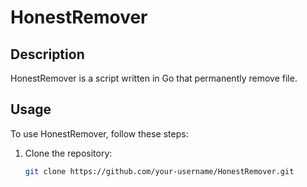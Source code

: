 # HonestRemover

## Description
HonestRemover is a script written in Go that permanently remove file. 

## Usage
To use HonestRemover, follow these steps:

1. Clone the repository:
    ```bash
    git clone https://github.com/your-username/HonestRemover.git
    